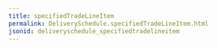 ```yaml
---
title: specifiedTradeLineItem
permalink: DeliverySchedule.specifiedTradeLineItem.html
jsonid: deliveryschedule_specifiedtradelineitem
---
```

